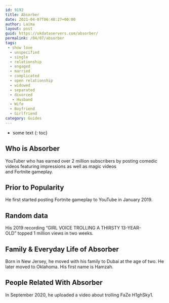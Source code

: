 ```yaml
---
id: 9192
title: Absorber
date: 2021-04-07T06:48:27+00:00
author: Laima
layout: post
guid: https://ukdataservers.com/absorber/
permalink: /04/07/absorber
tags:
 - show love
  - unspecified
  - single
  - relationship
  - engaged
  - married
  - complicated
  - open relationship
  - widowed
  - separated
  - divorced
   - Husband
  - Wife
  - Boyfriend
  - Girlfriend
category: Guides
---
```


* some text
{: toc}


## Who is Absorber
                  
                  
                  
YouTuber who has earned over 2 million subscribers by posting comedic videos featuring impressions as well as magic videos and Fortnite gameplay. 
                  
              
            
              
            
                
                
                
## Prior to Popularity
                  
                  
                  
He first started posting Fortnite gameplay to YouTube in January 2019. 
                  
              
            
              
            
                
                
                
## Random data
                  
                  
                  
His 2019 recording &#8220;GIRL VOICE TROLLING A THIRSTY 13-YEAR-OLD&#8221; topped 1 million views in two weeks. 
                  
              
            
              
            
                
                
                
## Family & Everyday Life of Absorber
                  
                  
                  
Born in New Jersey, he moved with his family to Dubai at the age of two. He later moved to Oklahoma. His first name is Hamzah.
                  
              
            
              
            
                
                
                
## People Related With Absorber
                  
                  
                  
In September 2020, he uploaded a video about trolling FaZe H1ghSky1.
                  
              
            
              
            
                
              
            
              
              
            
            
              
            
          
          
          